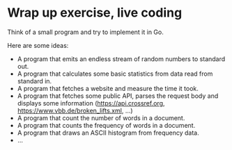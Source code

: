 # Wrap up exercise, live coding

Think of a small program and try to implement it in Go.

Here are some ideas:

* A program that emits an endless stream of random numbers to standard out.
* A program that calculates some basic statistics from data read from standard in.
* A program that fetches a website and measure the time it took.
* A program that fetches some public API, parses the request body and displays some information (https://api.crossref.org, https://www.vbb.de/broken_lifts.xml, ...)
* A program that count the number of words in a document.
* A program that counts the frequency of words in a document.
* A program that draws an ASCII histogram from frequency data.
* ...


